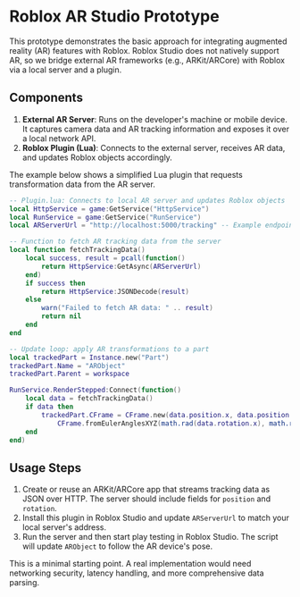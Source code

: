 # Roblox AR Studio Prototype

This prototype demonstrates the basic approach for integrating augmented reality (AR) features with Roblox. Roblox Studio does not natively support AR, so we bridge external AR frameworks (e.g., ARKit/ARCore) with Roblox via a local server and a plugin.

## Components

1. **External AR Server**: Runs on the developer's machine or mobile device. It captures camera data and AR tracking information and exposes it over a local network API.
2. **Roblox Plugin (Lua)**: Connects to the external server, receives AR data, and updates Roblox objects accordingly.

The example below shows a simplified Lua plugin that requests transformation data from the AR server.

```lua
-- Plugin.lua: Connects to local AR server and updates Roblox objects
local HttpService = game:GetService("HttpService")
local RunService = game:GetService("RunService")
local ARServerUrl = "http://localhost:5000/tracking" -- Example endpoint

-- Function to fetch AR tracking data from the server
local function fetchTrackingData()
    local success, result = pcall(function()
        return HttpService:GetAsync(ARServerUrl)
    end)
    if success then
        return HttpService:JSONDecode(result)
    else
        warn("Failed to fetch AR data: " .. result)
        return nil
    end
end

-- Update loop: apply AR transformations to a part
local trackedPart = Instance.new("Part")
trackedPart.Name = "ARObject"
trackedPart.Parent = workspace

RunService.RenderStepped:Connect(function()
    local data = fetchTrackingData()
    if data then
        trackedPart.CFrame = CFrame.new(data.position.x, data.position.y, data.position.z) *
            CFrame.fromEulerAnglesXYZ(math.rad(data.rotation.x), math.rad(data.rotation.y), math.rad(data.rotation.z))
    end
end)
```

## Usage Steps

1. Create or reuse an ARKit/ARCore app that streams tracking data as JSON over HTTP. The server should include fields for `position` and `rotation`.
2. Install this plugin in Roblox Studio and update `ARServerUrl` to match your local server's address.
3. Run the server and then start play testing in Roblox Studio. The script will update `ARObject` to follow the AR device's pose.

This is a minimal starting point. A real implementation would need networking security, latency handling, and more comprehensive data parsing.
